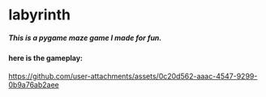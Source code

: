 # labyrinth
##### This is a pygame maze game I made for fun.

#### here is the gameplay:

https://github.com/user-attachments/assets/0c20d562-aaac-4547-9299-0b9a76ab2aee

